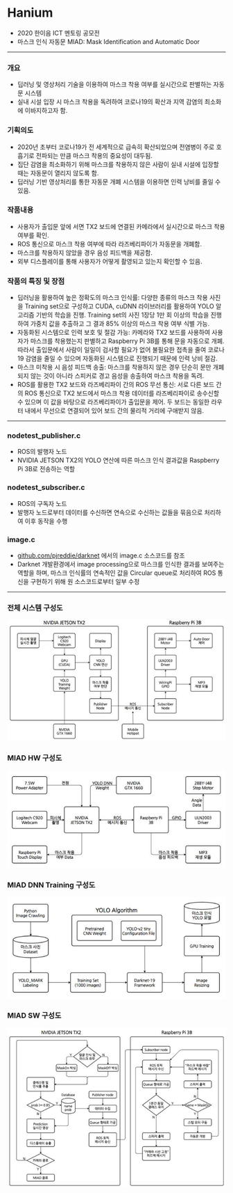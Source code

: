 # Hanium
* 2020 한이음 ICT 멘토링 공모전
* 마스크 인식 자동문 MIAD: Mask Identification and Automatic Door


---
### 개요
* 딥러닝 및 영상처리 기술을 이용하여 마스크 착용 여부를 실시간으로 판별하는 자동문 시스템
* 실내 시설 입장 시 마스크 착용을 독려하여 코로나19의 확산과 지역 감염의 최소화에 이바지하고자 함.

### 기획의도
* 2020년 초부터 코로나19가 전 세계적으로 급속히 확산되었으며 전염병이 주로 호흡기로 전파되는 만큼 마스크 착용의 중요성이 대두됨.
* 집단 감염을 최소화하기 위해 마스크를 착용하지 않은 사람이 실내 시설에 입장할 때는 자동문이 열리지 않도록 함.
* 딥러닝 기반 영상처리를 통한 자동문 개폐 시스템을 이용하면 인력 낭비를 줄일 수 있음.

### 작품내용
* 사용자가 출입문 앞에 서면 TX2 보드에 연결된 카메라에서 실시간으로 마스크 착용 여부를 확인.
* ROS 통신으로 마스크 착용 여부에 따라 라즈베리파이가 자동문을 개폐함.
* 마스크를 착용하지 않았을 경우 음성 피드백을 제공함.
* 외부 디스플레이를 통해 사용자가 어떻게 촬영되고 있는지 확인할 수 있음.

### 작품의 특징 및 장점
* 딥러닝을 활용하여 높은 정확도의 마스크 인식률: 다양한 종류의 마스크 착용 사진을 Training set으로 구성하고 CUDA, cuDNN 라이브러리를 활용하여 YOLO 알고리즘 기반의 학습을 진행. Training set의 사진 1장당 1만 회 이상의 학습을 진행하여 가중치 값을 추출하고 그 결과 85% 이상의 마스크 착용 여부 식별 가능.
* 자동화된 시스템으로 인력 보호 및 절감 가능: 카메라와 TX2 보드를 사용하여 사용자가 마스크를 착용했는지 판별하고 Raspberry Pi 3B를 통해 문을 자동으로 개폐. 따라서 출입문에서 사람이 일일이 검사할 필요가 없어 불필요한 접촉을 줄여 코로나19 감염을 줄일 수 있으며 자동화된 시스템으로 진행되기 때문에 인력 낭비 절감.
* 마스크 미착용 시 음성 피드백 송출: 마스크를 착용하지 않은 경우 단순히 문만 개폐되지 않는 것이 아니라 스피커로 경고 음성을 송출하여 마스크 착용을 독려.
* ROS를 활용한 TX2 보드와 라즈베리파이 간의 ROS 무선 통신: 서로 다른 보드 간의 ROS 통신으로 TX2 보드에서 마스크 착용 데이터를 라즈베리파이로 송수신할 수 있으며 이 값을 바탕으로 라즈베리파이가 출입문을 제어. 두 보드는 동일한 라우터 내에서 무선으로 연결되어 있어 보드 간의 물리적 거리에 구애받지 않음.


---
### nodetest_publisher.c
* ROS의 발행자 노드
* NVIDIA JETSON TX2의 YOLO 연산에 따른 마스크 인식 결과값을 Raspberry Pi 3B로 전송하는 역할

### nodetest_subscriber.c
* ROS의 구독자 노드
* 발행자 노드로부터 데이터를 수신하면 연속으로 수신하는 값들을 묶음으로 처리하여 이후 동작을 수행

### image.c
* [github.com/pjreddie/darknet](https://github.com/pjreddie/darknet) 에서의 image.c 소스코드를 참조
* Darknet 개발환경에서 image processing으로 마스크를 인식한 결과를 보여주는 역할을 하며, 마스크 인식률의 연속적인 값을 Circular queue로 처리하여 ROS 통신을 구현하기 위해 원 소스코드로부터 일부 수정


---
### 전체 시스템 구성도
![](https://github.com/zbumjin97/Hanium/blob/main/MIAD_system.jpg)
### MIAD HW 구성도
![](https://github.com/zbumjin97/Hanium/blob/main/MIAD_hw.jpg)
### MIAD DNN Training 구성도
![](https://github.com/zbumjin97/Hanium/blob/main/MIAD_dnn_training.jpg)
### MIAD SW 구성도
![](https://github.com/zbumjin97/Hanium/blob/main/MIAD_sw.jpg)
